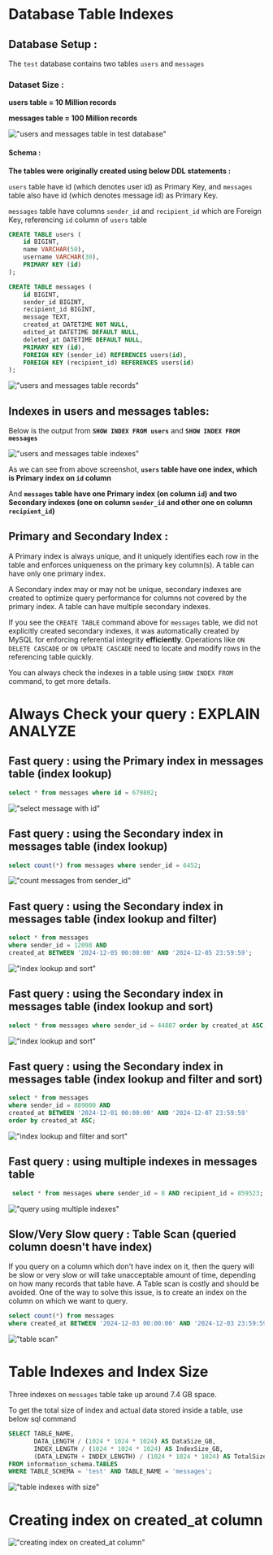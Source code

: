 # Database Table Indexes

## Database Setup : 

The `test` database contains two tables `users` and `messages`

### Dataset Size :

**users table = 10 Million records**

**messages table = 100 Million records**

!["users and messages table in test database"](tables.png?raw=true)

#### Schema  : 
**The tables were originally created using below DDL statements :**

`users` table have id (which denotes user id) as Primary Key, and `messages` table also have id (which denotes message id) as Primary Key. 

`messages` table have columns `sender_id` and `recipient_id` which are Foreign Key, referencing `id` column of `users` table

```sql
CREATE TABLE users (
    id BIGINT,
    name VARCHAR(50),
    username VARCHAR(30),
    PRIMARY KEY (id)
);

CREATE TABLE messages (
    id BIGINT,
    sender_id BIGINT,
    recipient_id BIGINT,
    message TEXT,
    created_at DATETIME NOT NULL,
    edited_at DATETIME DEFAULT NULL,
    deleted_at DATETIME DEFAULT NULL,
    PRIMARY KEY (id),
    FOREIGN KEY (sender_id) REFERENCES users(id),
    FOREIGN KEY (recipient_id) REFERENCES users(id)
);
```

!["users and messages table records"](table-records.png?raw=true)

## Indexes in users and messages tables:

Below is the output from **`SHOW INDEX FROM users`** and **`SHOW INDEX FROM messages`**

!["users and messages table indexes"](table-indexes.png?raw=true)

As we can see from above screenshot, **`users` table have one index, which is Primary index on `id` column**

And **`messages` table have one Primary index (on column `id`) and two Secondary indexes (one on column `sender_id` and other one on column `recipient_id`)**

## Primary and Secondary Index :

A Primary index is always unique, and it uniquely identifies each row in the table and enforces uniqueness on the primary key column(s). A table can have only one primary index.

A Secondary index may or may not be unique, secondary indexes are created to optimize query performance for columns not covered by the primary index. A table can have multiple secondary indexes.

If you see the `CREATE TABLE` command above for `messages` table, we did not explicitly created secondary indexes, it was automatically created by MySQL for enforcing referential integrity **efficiently**. Operations like `ON DELETE CASCADE` or `ON UPDATE CASCADE` need to locate and modify rows in the referencing table quickly.

You can always check the indexes in a table using `SHOW INDEX FROM` command, to get more details.


# Always Check your query : EXPLAIN ANALYZE

## Fast query : using the Primary index in messages table (index lookup)
```sql 
select * from messages where id = 679802;
```
!["select message with id"](select-message-with-id.png?raw=true)

## Fast query : using the Secondary index in messages table (index lookup)
```sql 
select count(*) from messages where sender_id = 6452;
```
!["count messages from sender_id"](count-message-from-sender_id.png?raw=true)

## Fast query : using the Secondary index in messages table (index lookup and filter)
```sql 
select * from messages
where sender_id = 12098 AND 
created_at BETWEEN '2024-12-05 00:00:00' AND '2024-12-05 23:59:59';
```
!["index lookup and sort"](index-lookup-and-filter.png?raw=true)

## Fast query : using the Secondary index in messages table (index lookup and sort)
```sql 
select * from messages where sender_id = 44887 order by created_at ASC;
```
!["index lookup and sort"](index-lookup-and-sort.png?raw=true)

## Fast query : using the Secondary index in messages table (index lookup and filter and sort)
```sql 
select * from messages 
where sender_id = 889000 AND 
created_at BETWEEN '2024-12-01 00:00:00' AND '2024-12-07 23:59:59'
order by created_at ASC;
```
!["index lookup and filter and sort"](index-lookup-filter-and-sort.png?raw=true)

## Fast query : using multiple indexes in messages table 
```sql 
 select * from messages where sender_id = 8 AND recipient_id = 859523;
```
!["query using multiple indexes"](using-multiple-indexes.png?raw=true)

## Slow/Very Slow query : Table Scan (queried column doesn't have index)
If you query on a column which don't have index on it, then the query will be slow or very slow or will take unacceptable amount of time, 
depending on how many records that table have. A Table scan is costly and should be avoided.
One of the way to solve this issue, is to create an index on the column on which we want to query.

```sql 
select count(*) from messages
where created_at BETWEEN '2024-12-03 00:00:00' AND '2024-12-03 23:59:59';
```
!["table scan"](table-scan-created_at.png?raw=true)

# Table Indexes and Index Size

Three indexes on `messages` table take up around 7.4 GB space.

To get the total size of index and actual data stored inside a table, use below sql command

```sql
SELECT TABLE_NAME,
       DATA_LENGTH / (1024 * 1024 * 1024) AS DataSize_GB,
       INDEX_LENGTH / (1024 * 1024 * 1024) AS IndexSize_GB,
       (DATA_LENGTH + INDEX_LENGTH) / (1024 * 1024 * 1024) AS TotalSize_GB
FROM information_schema.TABLES
WHERE TABLE_SCHEMA = 'test' AND TABLE_NAME = 'messages';
```
!["table indexes with size"](table-indexes-with-size.png?raw=true)

# Creating index on created_at column

!["creating index on created_at column"](index-on-created_at.png?raw=true)

